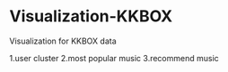 # Visualization-KKBOX

Visualization for KKBOX data

1.user cluster
2.most popular music
3.recommend music
